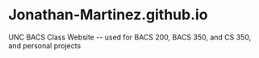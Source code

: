# Jonathan-Martinez.github.io
UNC BACS Class Website -- used for BACS 200, BACS 350, and CS 350, and personal projects
